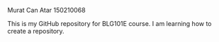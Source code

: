 Murat Can Atar 150210068

This is my GitHub repository for BLG101E course.
I am learning how to create a repository.
